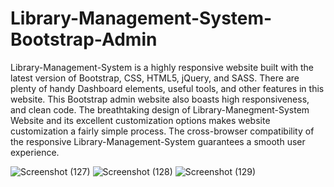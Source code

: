 # Library-Management-System-Bootstrap-Admin

Library-Management-System is a highly responsive website built with the latest version of Bootstrap, CSS, HTML5, jQuery, and SASS. There are plenty of handy Dashboard elements, useful tools, and other features in this website. This Bootstrap admin website also boasts  high responsiveness, and clean code. The breathtaking design of Library-Manegment-System  Website and its excellent customization options makes website customization a fairly simple process. The cross-browser compatibility of the responsive Library-Management-System  guarantees a smooth user experience.

![Screenshot (127)](https://user-images.githubusercontent.com/50085447/80855843-327da480-8c62-11ea-99ae-0aa9eca8685d.png)
![Screenshot (128)](https://user-images.githubusercontent.com/50085447/80855845-34476800-8c62-11ea-8698-5ea094545752.png)
![Screenshot (129)](https://user-images.githubusercontent.com/50085447/80855846-36a9c200-8c62-11ea-9555-0923eface43d.png)
